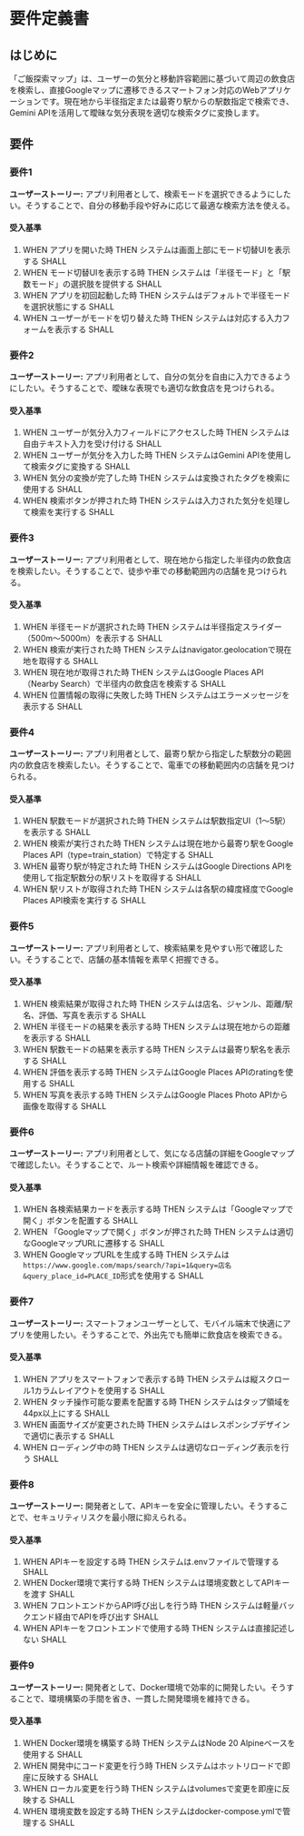 # 要件定義書

## はじめに

「ご飯探索マップ」は、ユーザーの気分と移動許容範囲に基づいて周辺の飲食店を検索し、直接Googleマップに遷移できるスマートフォン対応のWebアプリケーションです。現在地から半径指定または最寄り駅からの駅数指定で検索でき、Gemini APIを活用して曖昧な気分表現を適切な検索タグに変換します。

## 要件

### 要件1

**ユーザーストーリー:** アプリ利用者として、検索モードを選択できるようにしたい。そうすることで、自分の移動手段や好みに応じて最適な検索方法を使える。

#### 受入基準

1. WHEN アプリを開いた時 THEN システムは画面上部にモード切替UIを表示する SHALL
2. WHEN モード切替UIを表示する時 THEN システムは「半径モード」と「駅数モード」の選択肢を提供する SHALL
3. WHEN アプリを初回起動した時 THEN システムはデフォルトで半径モードを選択状態にする SHALL
4. WHEN ユーザーがモードを切り替えた時 THEN システムは対応する入力フォームを表示する SHALL

### 要件2

**ユーザーストーリー:** アプリ利用者として、自分の気分を自由に入力できるようにしたい。そうすることで、曖昧な表現でも適切な飲食店を見つけられる。

#### 受入基準

1. WHEN ユーザーが気分入力フィールドにアクセスした時 THEN システムは自由テキスト入力を受け付ける SHALL
2. WHEN ユーザーが気分を入力した時 THEN システムはGemini APIを使用して検索タグに変換する SHALL
3. WHEN 気分の変換が完了した時 THEN システムは変換されたタグを検索に使用する SHALL
4. WHEN 検索ボタンが押された時 THEN システムは入力された気分を処理して検索を実行する SHALL

### 要件3

**ユーザーストーリー:** アプリ利用者として、現在地から指定した半径内の飲食店を検索したい。そうすることで、徒歩や車での移動範囲内の店舗を見つけられる。

#### 受入基準

1. WHEN 半径モードが選択された時 THEN システムは半径指定スライダー（500m〜5000m）を表示する SHALL
2. WHEN 検索が実行された時 THEN システムはnavigator.geolocationで現在地を取得する SHALL
3. WHEN 現在地が取得された時 THEN システムはGoogle Places API（Nearby Search）で半径内の飲食店を検索する SHALL
4. WHEN 位置情報の取得に失敗した時 THEN システムはエラーメッセージを表示する SHALL

### 要件4

**ユーザーストーリー:** アプリ利用者として、最寄り駅から指定した駅数分の範囲内の飲食店を検索したい。そうすることで、電車での移動範囲内の店舗を見つけられる。

#### 受入基準

1. WHEN 駅数モードが選択された時 THEN システムは駅数指定UI（1〜5駅）を表示する SHALL
2. WHEN 検索が実行された時 THEN システムは現在地から最寄り駅をGoogle Places API（type=train_station）で特定する SHALL
3. WHEN 最寄り駅が特定された時 THEN システムはGoogle Directions APIを使用して指定駅数分の駅リストを取得する SHALL
4. WHEN 駅リストが取得された時 THEN システムは各駅の緯度経度でGoogle Places API検索を実行する SHALL

### 要件5

**ユーザーストーリー:** アプリ利用者として、検索結果を見やすい形で確認したい。そうすることで、店舗の基本情報を素早く把握できる。

#### 受入基準

1. WHEN 検索結果が取得された時 THEN システムは店名、ジャンル、距離/駅名、評価、写真を表示する SHALL
2. WHEN 半径モードの結果を表示する時 THEN システムは現在地からの距離を表示する SHALL
3. WHEN 駅数モードの結果を表示する時 THEN システムは最寄り駅名を表示する SHALL
4. WHEN 評価を表示する時 THEN システムはGoogle Places APIのratingを使用する SHALL
5. WHEN 写真を表示する時 THEN システムはGoogle Places Photo APIから画像を取得する SHALL

### 要件6

**ユーザーストーリー:** アプリ利用者として、気になる店舗の詳細をGoogleマップで確認したい。そうすることで、ルート検索や詳細情報を確認できる。

#### 受入基準

1. WHEN 各検索結果カードを表示する時 THEN システムは「Googleマップで開く」ボタンを配置する SHALL
2. WHEN 「Googleマップで開く」ボタンが押された時 THEN システムは適切なGoogleマップURLに遷移する SHALL
3. WHEN GoogleマップURLを生成する時 THEN システムは`https://www.google.com/maps/search/?api=1&query=店名&query_place_id=PLACE_ID`形式を使用する SHALL

### 要件7

**ユーザーストーリー:** スマートフォンユーザーとして、モバイル端末で快適にアプリを使用したい。そうすることで、外出先でも簡単に飲食店を検索できる。

#### 受入基準

1. WHEN アプリをスマートフォンで表示する時 THEN システムは縦スクロール1カラムレイアウトを使用する SHALL
2. WHEN タッチ操作可能な要素を配置する時 THEN システムはタップ領域を44px以上にする SHALL
3. WHEN 画面サイズが変更された時 THEN システムはレスポンシブデザインで適切に表示する SHALL
4. WHEN ローディング中の時 THEN システムは適切なローディング表示を行う SHALL

### 要件8

**ユーザーストーリー:** 開発者として、APIキーを安全に管理したい。そうすることで、セキュリティリスクを最小限に抑えられる。

#### 受入基準

1. WHEN APIキーを設定する時 THEN システムは.envファイルで管理する SHALL
2. WHEN Docker環境で実行する時 THEN システムは環境変数としてAPIキーを渡す SHALL
3. WHEN フロントエンドからAPI呼び出しを行う時 THEN システムは軽量バックエンド経由でAPIを呼び出す SHALL
4. WHEN APIキーをフロントエンドで使用する時 THEN システムは直接記述しない SHALL

### 要件9

**ユーザーストーリー:** 開発者として、Docker環境で効率的に開発したい。そうすることで、環境構築の手間を省き、一貫した開発環境を維持できる。

#### 受入基準

1. WHEN Docker環境を構築する時 THEN システムはNode 20 Alpineベースを使用する SHALL
2. WHEN 開発中にコード変更を行う時 THEN システムはホットリロードで即座に反映する SHALL
3. WHEN ローカル変更を行う時 THEN システムはvolumesで変更を即座に反映する SHALL
4. WHEN 環境変数を設定する時 THEN システムはdocker-compose.ymlで管理する SHALL